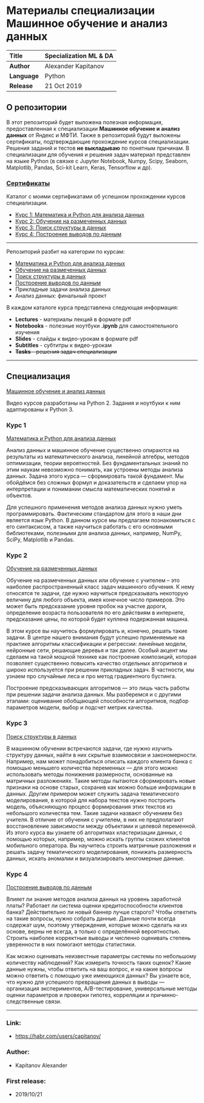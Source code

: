 # Материалы специализации Машинное обучение и анализ данных

| **Title**     | Specialization ML & DA   |
| :-- | :-- |
| **Author**    | Alexander Kapitanov      |
| **Language**  | Python                   |
| **Release**   | 21 Oct 2019              |


## О репозитории

В этот репозиторий будет выложена полезная информация, предоставленная к специализации **Машинное обучение и анализ данных** от Яндекс и МФТИ. Также в репозиторий будут выложены сертификаты, подтверждающие прохождение курсов специализации. Решения заданий и тестов **не выкладываю** по понятным причинам. В специализации для обучения и решения задач материал представлен на языке Python (в связке с Jupyter Notebook, Numpy, Scipy, Seaborn, Matplotlib, Pandas, Sci-kit Learn, Keras, Tensorflow и др).

### [Сертификаты](https://github.com/capitanov/coursera_ml_da_specialization/tree/master/Certificates "Сертификаты") 

Каталог с моими сертификатами об успешном прохождении курсов специализации.

- [Курс 1: Математика и Python для анализа данных](https://www.coursera.org/account/accomplishments/records/L4BGW84C79RA "Математика и Python для анализа данных")
- [Курс 2: Обучение на размеченных данных](https://www.coursera.org/account/accomplishments/records/AXR6626EMUJ3 "Обучение на размеченных данных")
- [Курс 3: Поиск структуры в данных](https://www.coursera.org/account/accomplishments/records/HSK4UU584858 "Поиск структуры в данных")
- [Курс 4: Построение выводов по данным](https://www.coursera.org/account/accomplishments/records/KQTZ2CDRJ5UH "Построение выводов по данным")


___

Репозиторий разбит на категории по курсам:

- [Математика и Python для анализа данных](https://github.com/capitanov/coursera_ml_da_specialization/tree/master/C1_Math_and_Python "Математика и Python для анализа данных")
- [Обучение на размеченных данных](https://github.com/capitanov/coursera_ml_da_specialization/tree/master/C2_Supervised_Learning "Обучение на размеченных данных")
- [Поиск структуры в данных](https://github.com/capitanov/coursera_ml_da_specialization/tree/master/C3_Unsupervised_Learning "Поиск структуры в данных")
- [Построение выводов по данным](https://github.com/capitanov/coursera_ml_da_specialization/tree/master/C4_Stats_for_data_analysis "Построение выводов по данным")
- Прикладные задачи анализа данных
- Анализ данных: финальный проект


В каждом каталоге курса представлена следующая информация:
- **Lectures** - материалы лекций в формате pdf
- **Notebooks** - полезные ноутбуки **.ipynb** для самостоятельного изучения
- **Slides** - слайды к видео-урокам в формате pdf
- **Subtitles** - субтитры к видео-урокам
- ~~**Tasks** - решения задач специализации~~

___

## Специализация

[Машинное обучение и анализ данных](https://www.coursera.org/specializations/machine-learning-data-analysis "Машинное обучение и анализ данных")

Видео курсов разработаны на Python 2. Задания и ноутбуки к ним адаптированы к Python 3.

### Курс 1
[Математика и Python для анализа данных](https://www.coursera.org/learn/mathematics-and-python "Математика и Python для анализа данных")

Анализ данных и машинное обучение существенно опираются на результаты из математического анализа, линейной алгебры, методов оптимизации, теории вероятностей. Без фундаментальных знаний по этим наукам невозможно понимать, как устроены методы анализа данных. Задача этого курса — сформировать такой фундамент. Мы обойдёмся без сложных формул и доказательств и сделаем упор на интерпретации и понимании смысла математических понятий и объектов. 

Для успешного применения методов анализа данных нужно уметь программировать. Фактическим стандартом для этого в наши дни является язык Python. В данном курсе мы предлагаем познакомиться с его синтаксисом, а также научиться работать с его основными библиотеками, полезными для анализа данных, например, NumPy, SciPy, Matplotlib и Pandas.

### Курс 2
[Обучение на размеченных данных](https://www.coursera.org/learn/supervised-learning "Обучение на размеченных данных")

Обучение на размеченных данных или обучение с учителем – это наиболее распространенный класс задач машинного обучения. К нему относятся те задачи, где нужно научиться предсказывать некоторую величину для любого объекта, имея конечное число примеров. Это может быть предсказание уровня пробок на участке дороги, определение возраста пользователя по его действиям в интернете, предсказание цены, по которой будет куплена подержанная машина.

В этом курсе вы научитесь формулировать и, конечно, решать такие задачи. В центре нашего внимания будут успешно применяемые на практике алгоритмы классификации и регрессии: линейные модели, нейронные сети, решающие деревья и так далее. Особый акцент мы сделаем на такой мощной технике как построение композиций, которая позволяет существенно повысить качество отдельных алгоритмов и широко используется при решении прикладных задач. В частности, мы узнаем про случайные леса и про метод градиентного бустинга.

Построение предсказывающих алгоритмов — это лишь часть работы при решении задачи анализа данных. Мы разберемся и с другими этапами: оценивание обобщающей способности алгоритмов, подбор параметров модели, выбор и подсчет метрик качества.

### Курс 3
[Поиск структуры в данных](https://www.coursera.org/learn/unsupervised-learning "Поиск структуры в данных")

В машинном обучении встречаются задачи, где нужно изучить структуру данных, найти в них скрытые взаимосвязи и закономерности. Например, нам может понадобиться описать каждого клиента банка с помощью меньшего количества переменных — для этого можно использовать методы понижения размерности, основанные на матричных разложениях. Такие методы пытаются сформировать новые признаки на основе старых, сохранив как можно больше информации в данных. Другим примером может служить задача тематического моделирования, в которой для набора текстов нужно построить модель, объясняющую процесс формирования этих текстов из небольшого количества тем. Такие задачи назвают обучением без учителя. В отличие от обучения с учителем, в них не предполагают восстановление зависимости между объектами и целевой переменной. Из этого курса вы узнаете об алгоритмах кластеризации данных, с помощью которых, например, можно искать группы схожих клиентов мобильного оператора. Вы научитесь строить матричные разложения и решать задачу тематического моделирования, понижать размерность данных, искать аномалии и визуализировать многомерные данные. 

### Курс 4
[Построение выводов по данным](https://www.coursera.org/learn/stats-for-data-analysis "Построение выводов по данным")

Влияет ли знание методов анализа данных на уровень заработной платы? Работает ли система оценки кредитоспособности клиентов банка? Действительно ли новый баннер лучше старого? Чтобы ответить на такие вопросы, нужно собрать данные. Данные почти всегда содержат шум, поэтому утверждения, которые можно сделать на их основе, верны не всегда, а только с определённой вероятностью. Строить наиболее корректные выводы и численно оценивать степень уверенности в них помогают методы статистики. 

Как можно оценивать неизвестные параметры системы по небольшому количеству наблюдений? Как измерить точность таких оценок? Какие данные нужны, чтобы ответить на ваш вопрос, и на какие вопросы можно ответить с помощью уже имеющихся данных? Вы узнаете все, что нужно для успешного превращения данных в выводы — организация экспериментов, A/B-тестирование, универсальные методы оценки параметров и проверки гипотез, корреляции и причинно-следственные связи.

___

### Link:
  * https://habr.com/users/capitanov/

### Author:
  * Kapitanov Alexander

### First release:
  * 2019/10/21